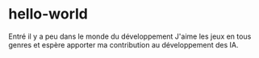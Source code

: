 # hello-world
Entré il y a peu dans le monde du développement
J'aime les jeux en tous genres et espère apporter ma contribution au développement des IA.
